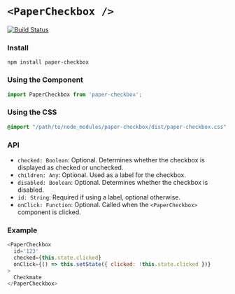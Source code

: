 # `<PaperCheckbox />`

[![Build Status](https://travis-ci.org/scienceai/paper-checkbox.svg?branch=master)](https://travis-ci.org/scienceai/paper-checkbox)

### Install
```
npm install paper-checkbox
```

### Using the Component
```js
import PaperCheckbox from 'paper-checkbox';
```

### Using the CSS
```css
@import "/path/to/node_modules/paper-checkbox/dist/paper-checkbox.css";
```

### API
* `checked: Boolean`: Optional. Determines whether the checkbox is displayed as checked or unchecked.
* `children: Any`: Optional. Used as a label for the checkbox.
* `disabled: Boolean`: Optional. Determines whether the checkbox is disabled.
* `id: String`: Required if using a label, optional otherwise.
* `onClick: Function`: Optional. Called when the `<PaperCheckbox>` component is clicked.

### Example
```js
<PaperCheckbox
  id='123'
  checked={this.state.clicked}
  onClick={() => this.setState({ clicked: !this.state.clicked })}
>
  Checkmate
</PaperCheckbox>
```
